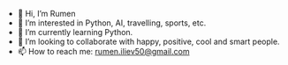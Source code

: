 - 👋 Hi, I’m Rumen
- 🎯 I’m interested in Python, AI, travelling, sports, etc.
- 🐍 I’m currently learning Python.
- 👀 I’m looking to collaborate with happy, positive, cool and smart people.
- 📫 How to reach me: rumen.iliev50@gmail.com

<!---
RumenIliev/RumenIliev is a ✨ special ✨ repository because its `README.md` (this file) appears on your GitHub profile.
You can click the Preview link to take a look at your changes.
--->
